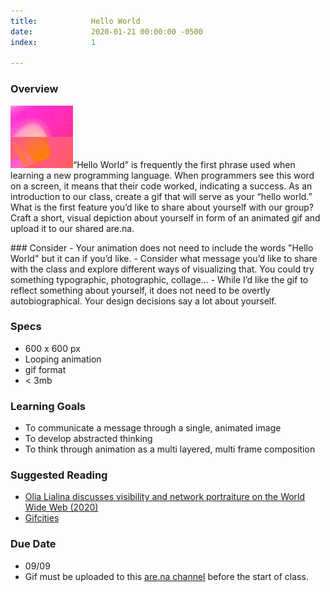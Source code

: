 ```yaml
---
title:            Hello World
date:             2020-01-21 00:00:00 -0500
index:            1

---
```


### Overview
<p style="clear: both;">
  <img src="../assets/images/hello-world.gif" width="100" class="syllabus-img">&ldquo;Hello World&rdquo; is frequently the first phrase used when learning a new programming language. When programmers see this word on a screen, it means that their code worked, indicating a success. As an introduction to our class, create a gif that will serve as your &ldquo;hello world.&rdquo; What is the first feature you&rsquo;d like to share about yourself with our group? Craft a short, visual depiction about yourself in form of an animated gif and upload it to our shared are.na.
</p>
### Consider
- Your animation does not need to include the words "Hello World" but it can if you&rsquo;d like.
- Consider what message you&rsquo;d like to share with the class and explore different ways of visualizing that. You could try something typographic, photographic, collage...
- While I&rsquo;d like the gif to reflect something about yourself, it does not need to be overtly autobiographical. Your design decisions say a lot about yourself.

### Specs
- 600 x 600 px
- Looping animation
- gif format
- < 3mb

<!-- ### Demos & Notes
How to make a gif

-->

### Learning Goals
- To communicate a message through a single, animated image
- To develop abstracted thinking
- To think through animation as a multi layered, multi frame composition

### Suggested Reading
- <a href="https://www.artforum.com/interviews/olia-lialina-discusses-visibility-and-network-portraiture-on-the-world-wide-web-82591" target="_blank">Olia Lialina discusses visibility and network portraiture on the World Wide Web (2020)</a>
- <a href="https://gifcities.org/" target="_blank">Gifcities</a>

### Due Date
- 09/09
- Gif must be uploaded to this [are.na channel](https://www.are.na/university-of-pennsylvania-art-of-the-web-fall-2020/hello-world-nwk7klgoypm) before the start of class.
